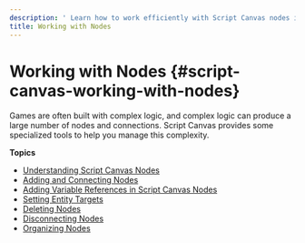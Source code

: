 ```yaml
---
description: ' Learn how to work efficiently with Script Canvas nodes in Amazon Lumberyard. '
title: Working with Nodes
---
```

# Working with Nodes {#script-canvas-working-with-nodes}

Games are often built with complex logic, and complex logic can produce a large number of nodes and connections\. Script Canvas provides some specialized tools to help you manage this complexity\.

**Topics**
+ [Understanding Script Canvas Nodes](/docs/user-guide/features/scripting/script-canvas/nodes-understanding.md)
+ [Adding and Connecting Nodes](/docs/user-guide/features/scripting/script-canvas/working-with-nodes-adding-and-connecting.md)
+ [Adding Variable References in Script Canvas Nodes](/docs/user-guide/features/scripting/script-canvas/adding-variable-references.md)
+ [Setting Entity Targets](/docs/user-guide/features/scripting/script-canvas/referencing-entities.md)
+ [Deleting Nodes](/docs/user-guide/features/scripting/script-canvas/working-with-nodes-deleting.md)
+ [Disconnecting Nodes](/docs/user-guide/features/scripting/script-canvas/working-with-nodes-disconnecting.md)
+ [Organizing Nodes](/docs/user-guide/features/scripting/script-canvas/working-with-nodes-organizing.md)
